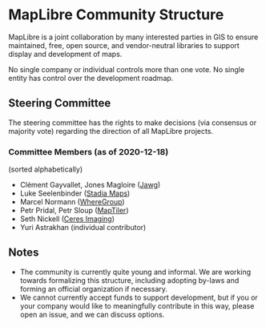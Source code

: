# MapLibre Community Structure

MapLibre is a joint collaboration by many interested parties in GIS to ensure
maintained, free, open source, and vendor-neutral libraries to support display
and development of maps.

No single company or individual controls more than one vote. No single entity
has control over the development roadmap.

## Steering Committee

The steering committee has the rights to make decisions (via consensus or
majority vote) regarding the direction of all MapLibre projects.

### Committee Members (as of 2020-12-18)

(sorted alphabetically)

- Clément Gayvallet, Jones Magloire ([Jawg](https://jawg.io))
- Luke Seelenbinder ([Stadia Maps](https://stadiamaps.com/))
- Marcel Normann ([WhereGroup](https://wheregroup.com/))
- Petr Pridal, Petr Sloup ([MapTiler](https://maptiler.com/))
- Seth Nickell ([Ceres Imaging](https://www.ceresimaging.net))
- Yuri Astrakhan (individual contributor)

## Notes

- The community is currently quite young and informal. We are working towards
  formalizing this structure, including adopting by-laws and forming an
  official organization if necessary.
- We cannot currently accept funds to support development, but if you or your
  company would like to meaningfully contribute in this way, please open an
  issue, and we can discuss options.


